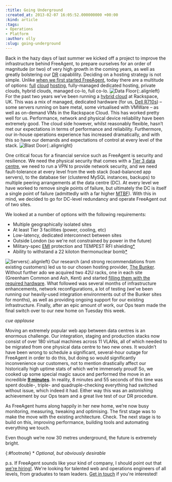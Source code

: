 ```yaml
---
:title: Going Underground
:created_at: 2013-02-07 16:05:52.000000000 +00:00
:kind: article
:tags:
- Operations
- Platform
:author: olly
:slug: going-underground
---
```

Back in the hazy days of last summer we kicked off a project to improve
the infrastructure behind FreeAgent, to prepare ourselves for an order
of magnitude (or two) of very high growth in the coming years, as well
as greatly bolstering our
[DR](http://en.wikipedia.org/wiki/Disaster_recovery) capablility.
Deciding on a hosting strategy is not simple. Unlike [when we first
started FreeAgent](http://www.freeagent.com/central/announce-launch),
today there are a multitude of options: [full](http://aws.amazon.com/)
[cloud](http://www.rackspace.com/cloud/)
[hosting](http://brightbox.com/), fully-managed dedicated hosting,
private clouds, hybrid clouds, managed co-lo, full co-lo. ![Data
Floor](http://freeagent-engineering-blog.s3.amazonaws.com/bunker1-small.jpg "Data Floor"){:.alignleft}
For the past two years we’ve been running a [hybrid
cloud](http://www.rackspace.com/cloud/private/managed_virtualization/)
at Rackspace, UK. This was a mix of managed, dedicated hardware (for us,
[Dell R710s](http://www.dell.com/uk/business/p/poweredge-r710/pd)) –
some servers running on bare metal, some virtualised with VMWare – as
well as on-demand VMs in the Rackspace Cloud. This has worked pretty
well for us. Performance, network and physical device reliability have
been extremely good. The cloud side however, whilst reasonably flexible,
hasn’t met our expectations in terms of performance and reliability.
Furthermore, our in-house operations experience has increased
dramatically, and with this so have our demands and expectations of
control at every level of the stack. ![Blast
Door](http://freeagent-engineering-blog.s3.amazonaws.com/bunker3-small.jpg "Blast Door"){:.alignright}

One critical focus for a financial service such as FreeAgent is security
and resilience. We need the physical security that comes with a [Tier 3
data
centre](http://en.wikipedia.org/wiki/Data_center#Data_center_tiers), we
need to run a VPN to provide network security, and we need
fault-tolerance at every level from the web stack (load-balanced app
servers), to the database tier (clustered MySQL instances, backups) to
multiple peering arrangements at the data centre (DC). At every level we
have worked to remove single points of failure, but ultimately the DC is
itself a single point of failure (admittedly with a far higher
[MTBF](http://en.wikipedia.org/wiki/Mean_time_between_failures)). With
this in mind, we decided to go for DC-level redundancy and operate
FreeAgent out of two sites. 

We looked at a number of options with the
following requirements:

-   Multiple geographically isolated sites
-   At least Tier 3 facilities (power, cooling, etc)
-   Low-latency, dedicated interconnect between sites
-   Outside London (so we're not constrained by power in the future)
-   Military-spec
    [EMI](http://en.wikipedia.org/wiki/Electromagnetic_pulse) protection
    and TEMPEST RFI shielding[*](#footnote)
-   Ability to withstand a 22 kiloton thermonuclear
    bomb[*](#footnote)

![Servers](http://freeagent-engineering-blog.s3.amazonaws.com/bunker2-small.jpg "Servers"){:.alignleft}
Our research (and strong recommendations from existing customers) led us
to our chosen hosting provider, [The Bunker](http://www.thebunker.net/).
Without further ado we acquired two 42U racks, one in each site
(Greenham Common and Ash, Kent) and started [filling them with the
required hardware](/2012/05/21/bunking-off/). What followed was several
months of infrastructure enhancements, network reconfigurations, a lot
of testing (we’ve been running our heavily-used integration environments
out of the Bunker sites for months), as well as providing ongoing
support for our existing infrastructure. Finally, after an epic amount
of work, our Ops team made the final switch over to our new home on
Tuesday this week.

*cue applause*

Moving an extremely popular web app between data centres is an enormous
challenge. Our integration, staging and production stacks now consist of
over 180 virtual machines across 11 VLANs, all of which needed to be
migrated from one physical data centre to two new ones. It wouldn’t have
been wrong to schedule a significant, several-hour outage for FreeAgent
in order to do this, but doing so would significantly inconvenience our
customers, not to mention drastically affect our historically high
uptime stats of which we’re immensely proud! So, we cooked up some
special magic sauce and performed the move in an incredible [**9
minutes**](http://stats.pingdom.com/6q51tweg53gh/29405/2013/02). In
reality, 8 minutes and 55 seconds of this time was spent double-,
triple- and quadruple-checking everything had switched without issue,
which indeed it had. Either way this was an astonishing achievement by
our Ops team and a great live test of our DR procedure.

As FreeAgent hums along happily in her new home, we’re now busy
monitoring, measuring, tweaking and optimising. The first stage was to
make the move with the existing architecture. Check. The next stage is
to build on this, improving performance, building tools and automating
everything we touch.

Even though we’re now 30 metres underground, the
future is extremely bright. 

{:#footnote}
\* *Optional, but obviously desirable*

p.s. If FreeAgent sounds like your kind of company, I should point out that
[we're hiring!](http://www.freeagent.com/company/jobs). We're looking
for talented web and operations engineers of all levels, from graduates
to team leaders. [Get in touch](mailto:jobs@freeagent.com) if you're
interested!
